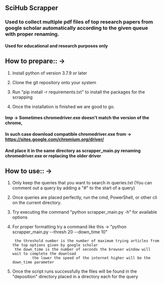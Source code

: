 ## SciHub Scrapper
### Used to collect multiple pdf files of top research papers from google scholar automatically according to the given queue with proper renaming. 

#### Used for educational and research purposes only 



## How to prepare:: ->

1. Install python of version 3.7.9 or later

2. Clone the git repository onto your system

3. Run "pip install -r requirements.txt" to install the packages for the scrapping

4. Once the installation is finished we are good to go.

#### Imp -> Sometimes chromedriver.exe doesn't match the version of the chrome,
####        In such case download compatible chromedriver.exe from -> https://sites.google.com/chromium.org/driver/ 
####        And place it in the same directory as scrapper_main.py renaming chromedriver.exe or replacing the older driver

## How to use:: ->

1. Only keep the queries that you want to search in queries.txt (You can comment out a query by adding a "#" to the start of a query)

2. Once queries are placed perfectly, run the cmd, PowerShell, or other cli on the current directory.

3. Try executing the command "python scrapper_main.py -h" for available options

4. For proper formatting try a command like this -> "python scrapper_main.py --thresh 20 --down_time 10" 

		the threshold number is the number of maximum trying articles from the top options given by google scholar
		the down_time is the number of seconds the browser window will wait to complete the download
				the lower the speed of the internet higher will be the down_time parameter

5. Once the script runs successfully the files will be found in the "deposition" directory placed in a directory each for the query
